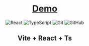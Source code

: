 <div align="center">

# [Demo](https://dibrovgleb.github.io/DibrovGleb-prof-task/)

![React](https://img.shields.io/badge/React-181717?style=for-the-badge&logo=react&logoColor=61DAFB)
![TypeScript](https://img.shields.io/badge/TypeScript-181717?style=for-the-badge&logo=typescript&logoColor=007ACC)
![Git](https://img.shields.io/badge/-Git-181717?style=for-the-badge&logo=git)
![GitHub](https://img.shields.io/badge/-GitHub-181717?style=for-the-badge&logo=github)

## Vite + React + Ts

</div>
